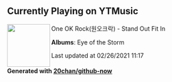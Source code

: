 ## Currently Playing on YTMusic

[<img align="left" width="100" src="https://lh3.googleusercontent.com/fwxycHt8eVB7mnr-cv_L2aegyfIhtqx706FbbGDRLfw6-VdeRjGSpQipz7pGcI9nRbMJLWNi_YbyuGFIDw">](https://music.youtube.com/watch?v=DowLEpo7A18)

One OK Rock(원오크락) - Stand Out Fit In

**Albums**: Eye of the Storm

Last updated at 02/26/2021 11:17

#### Generated with [20chan/github-now](https://github.com/20chan/github-now)


<!--
**20chan/20chan** is a ✨ _special_ ✨ repository because its `README.md` (this file) appears on your GitHub profile.

Here are some ideas to get you started:

- 🔭 I’m currently working on ...
- 🌱 I’m currently learning ...
- 👯 I’m looking to collaborate on ...
- 🤔 I’m looking for help with ...
- 💬 Ask me about ...
- 📫 How to reach me: ...
- 😄 Pronouns: ...
- ⚡ Fun fact: ...
-->
